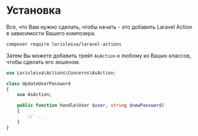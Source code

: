# Установка

Все, что Вам нужно сделать, чтобы начать - это добавить Laravel Action в зависимости Вашего композера.

```sh
composer require lorisleiva/laravel-actions
```

Затем Вы можете добавить трейт `AsAction` к любому из Ваших классов, чтобы сделать его экшеном.

```php
use Lorisleiva\Actions\Concerns\AsAction;

class UpdateUserPassword
{
    use AsAction;

    public function handle(User $user, string $newPassword)
    {
        // ...
    }
}
```
